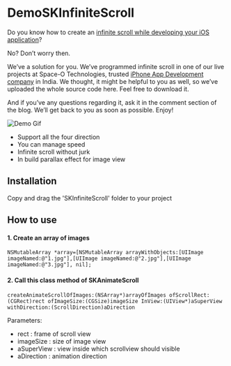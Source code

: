 # DemoSKInfiniteScroll

Do you know how to create an [infinite scroll while developing your iOS application](https://www.spaceotechnologies.com/create-infinite-scroll-ios-application/)?

No? Don’t worry then. 

We’ve a solution for you. We’ve programmed infinite scroll in one of our live projects at Space-O Technologies, trusted [iPhone App Development company](http://www.spaceotechnologies.com/iphone-app-development/) in India. We thought, it might be helpful to you as well, so we’ve uploaded the whole source code here. Feel free to download it. 

And if you’ve any questions regarding it, ask it in the comment section of the blog. We’ll get back to you as soon as possible. Enjoy! 


![Demo Gif](https://dl.dropboxusercontent.com/u/92255522/Xtra/Infinite%20scroll/mov.gif)

- Support all the four direction
- You can manage speed 
- Infinite scroll without jurk
- In build parallax effect for image view

## Installation
Copy and drag the 'SKInfiniteScroll' folder to your project

## How to use
#### 1. Create an array of images 

```objc
NSMutableArray *array=[NSMutableArray arrayWithObjects:[UIImage imageNamed:@"1.jpg"],[UIImage imageNamed:@"2.jpg"],[UIImage imageNamed:@"3.jpg"], nil];
```
#### 2. Call this class method of SKAnimateScroll

```objc
createAnimateScrollOfImages:(NSArray*)arrayOfImages ofScrollRect:(CGRect)rect ofImageSize:(CGSize)imageSize InView:(UIView*)aSuperView withDirection:(ScrollDirection)aDirection
```

Parameters:

   - rect : frame of scroll view
   - imageSize : size of image view
   - aSuperView : view inside which scrollview should visible
   - aDirection : animation direction 

